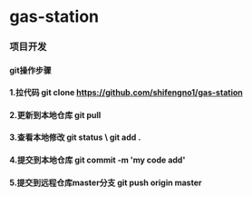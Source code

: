 # gas-station

### 项目开发

#### git操作步骤

#### 1.拉代码 git clone https://github.com/shifengno1/gas-station

#### 2.更新到本地仓库 git pull

#### 3.查看本地修改 git status \ git add .

#### 4.提交到本地仓库 git commit -m 'my code add'

#### 5.提交到远程仓库master分支 git push origin master